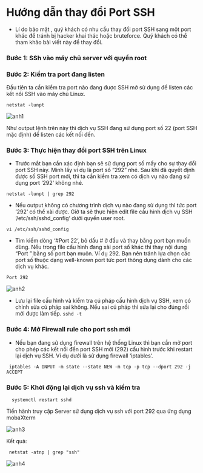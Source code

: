 # Hướng dẫn thay đổi Port SSH

-  Lí do bảo mật , quý khách có nhu cầu thay đổi port SSH sang một port khác để tránh bị hacker khai thác hoặc bruteforce. Quý khách có thể tham khảo bài viết này để thay đổi.

### Bước 1: SSh vào máy chủ server với quyền root

### Bước 2: Kiểm tra port đang listen

Đầu tiên ta cần kiểm tra port nào đang được SSH mở sử dụng để listen các kết nối SSH vào máy chủ Linux.
```
netstat -lunpt
```
![anh1](https://image.prntscr.com/image/ySSfZjW8TFGa2joffxhV4w.png)

Như output lệnh trên này thì dịch vụ SSH đang sử dụng port số 22 (port SSH mặc định) để listen các kết nối đến.

### Bước 3: Thực hiện thay đổi port SSH trên Linux

- Trước mắt bạn cần xác định bạn sẽ sử dụng port số mấy cho sự thay đổi port SSH này. Mình lấy ví dụ là port số “292” nhé. Sau khi đã quyết định được số SSH port mới, thì ta cần kiểm tra xem có dịch vụ nào đang sử dụng port ‘292‘ không nhé.
```
netstat -lunpt | grep 292
```
- Nếu output không có chương trình dịch vụ nào đang sử dụng thì tức port ‘292‘ có thể xài được. Giờ ta sẽ thực hiện edit file cấu hình dịch vụ SSH ‘/etc/ssh/sshd_config‘ dưới quyền user root.
```
vi /etc/ssh/sshd_config
```
- Tìm kiếm dòng ‘#Port 22‘, bỏ dấu # ở đầu và thay bằng port bạn muốn dùng. Nếu trong file cấu hình đang xài port số khác thì thay nội dung “Port ” bằng số port bạn muôn. Ví dụ 292. Bạn nên tránh lựa chọn các port số thuộc dạng well-known port tức port thông dụng dành cho các dịch vụ khác.

```
Port 292
```
![anh2](https://image.prntscr.com/image/4hduFpX2TAmOzzklJhqscQ.png)

-  Lưu lại file cấu hình và kiểm tra cú pháp cấu hình dịch vụ SSH, xem có chỉnh sửa cú pháp sai không. Nếu sai cú pháp thì sửa lại cho đúng rồi mới được làm tiếp. ``` sshd -t ```

### Bước 4: Mở Firewall rule cho port ssh mới

- Nếu bạn đang sử dụng firewall trên hệ thống Linux thì bạn cần mở port cho phép các kết nối đến port SSH mới (292) cấu hình trước khi restart lại dịch vụ SSH. Ví dụ dưới là sử dụng firewall ‘iptables‘.
```
 iptables -A INPUT -m state --state NEW -m tcp -p tcp --dport 292 -j ACCEPT

 ```
### Bước 5: Khởi động lại dịch vụ ssh và kiểm tra
```
  systemctl restart sshd
  ```
Tiến hành truy cập Server sử dụng dịch vụ ssh với port 292 qua ứng dụng mobaXterm

![anh3](https://image.prntscr.com/image/4geO8-C6QjKZmx-cFXh-2A.png)

Kết quả:

```
 netstat -atnp | grep "ssh"
```
![anh4](https://image.prntscr.com/image/kGryDYdXTPSzeSIEVinN4A.png)